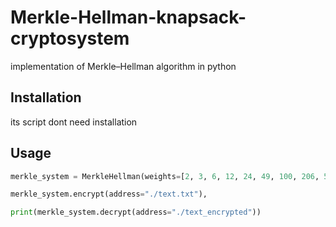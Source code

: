 # Merkle-Hellman-knapsack-cryptosystem
implementation of Merkle–Hellman algorithm in python

## Installation

its script dont need installation

## Usage

```python
merkle_system = MerkleHellman(weights=[2, 3, 6, 12, 24, 49, 100, 206, 517])

merkle_system.encrypt(address="./text.txt"),

print(merkle_system.decrypt(address="./text_encrypted"))
```
